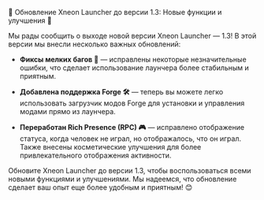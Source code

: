 🎉 Обновление Xneon Launcher до версии 1.3: Новые функции и улучшения 🚀

Мы рады сообщить о выходе новой версии Xneon Launcher — 1.3! В этой версии мы внесли несколько важных обновлений:

- **Фиксы мелких багов 🔧** — исправлены некоторые незначительные ошибки, что сделает использование лаунчера более стабильным и приятным.

- **Добавлена поддержка Forge 🛠️** — теперь вы можете легко использовать загрузчик модов Forge для установки и управления модами прямо из лаунчера.

- **Переработан Rich Presence (RPC) 🎮** — исправлено отображение статуса, когда человек не играл, но отображалось, что он играл. Также внесены косметические улучшения для более привлекательного отображения активности.

Обновите Xneon Launcher до версии 1.3, чтобы воспользоваться всеми новыми функциями и улучшениями. Мы надеемся, что обновление сделает ваш опыт еще более удобным и приятным! 😊
